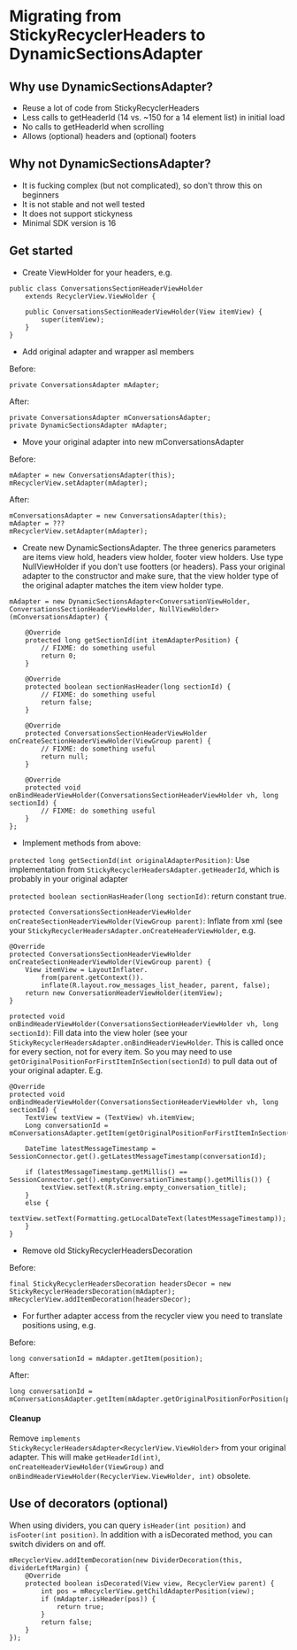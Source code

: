Migrating from StickyRecyclerHeaders to DynamicSectionsAdapter
==============================================================

## Why use DynamicSectionsAdapter?

 * Reuse a lot of code from StickyRecyclerHeaders
 * Less calls to getHeaderId (14 vs. ~150 for a 14 element list) in initial load
 * No calls to getHeaderId when scrolling
 * Allows (optional) headers and (optional) footers

## Why not DynamicSectionsAdapter?

 * It is fucking complex (but not complicated), so don't throw this on beginners
 * It is not stable and not well tested
 * It does not support stickyness
 * Minimal SDK version is 16

## Get started

 * Create ViewHolder for your headers, e.g.

```
public class ConversationsSectionHeaderViewHolder
    extends RecyclerView.ViewHolder {

    public ConversationsSectionHeaderViewHolder(View itemView) {
        super(itemView);
    }
}
```

 * Add original adapter and wrapper asl members

Before:

```
private ConversationsAdapter mAdapter;
```

After:

```
private ConversationsAdapter mConversationsAdapter;
private DynamicSectionsAdapter mAdapter;
```

 * Move your original adapter into new mConversationsAdapter

Before:

```
mAdapter = new ConversationsAdapter(this);
mRecyclerView.setAdapter(mAdapter);
```

After:

```
mConversationsAdapter = new ConversationsAdapter(this);
mAdapter = ???
mRecyclerView.setAdapter(mAdapter);
```

 * Create new DynamicSectionsAdapter. The three generics parameters are items view hold, headers view holder, footer view holders. Use type NullViewHolder if you don't use footters (or headers). Pass your original adapter to the constructor and make sure, that the view holder type of the original adapter matches the item view holder type.


```
mAdapter = new DynamicSectionsAdapter<ConversationViewHolder, ConversationsSectionHeaderViewHolder, NullViewHolder>(mConversationsAdapter) {

    @Override
    protected long getSectionId(int itemAdapterPosition) {
        // FIXME: do something useful
        return 0;
    }

    @Override
    protected boolean sectionHasHeader(long sectionId) {
        // FIXME: do something useful
        return false;
    }

    @Override
    protected ConversationsSectionHeaderViewHolder onCreateSectionHeaderViewHolder(ViewGroup parent) {
        // FIXME: do something useful
        return null;
    }

    @Override
    protected void onBindHeaderViewHolder(ConversationsSectionHeaderViewHolder vh, long sectionId) {
        // FIXME: do something useful
    }
};
```

 * Implement methods from above:

`protected long getSectionId(int originalAdapterPosition)`: Use implementation from
`StickyRecyclerHeadersAdapter.getHeaderId`, which is probably in your original adapter

`protected boolean sectionHasHeader(long sectionId)`: return constant true.

`protected ConversationsSectionHeaderViewHolder onCreateSectionHeaderViewHolder(ViewGroup parent)`: Inflate from xml
(see your `StickyRecyclerHeadersAdapter.onCreateHeaderViewHolder`, e.g.

```
@Override
protected ConversationsSectionHeaderViewHolder onCreateSectionHeaderViewHolder(ViewGroup parent) {
    View itemView = LayoutInflater.
        from(parent.getContext()).
        inflate(R.layout.row_messages_list_header, parent, false);
    return new ConversationHeaderViewHolder(itemView);
}
```

`protected void onBindHeaderViewHolder(ConversationsSectionHeaderViewHolder vh, long sectionId)`: Fill data into the
view holer (see your `StickyRecyclerHeadersAdapter.onBindHeaderViewHolder`. This is called once for every section,
not for every item. So you may need to use `getOriginalPositionForFirstItemInSection(sectionId)` to pull data out of
your original adapter. E.g.

```
@Override
protected void onBindHeaderViewHolder(ConversationsSectionHeaderViewHolder vh, long sectionId) {
    TextView textView = (TextView) vh.itemView;
    Long conversationId = mConversationsAdapter.getItem(getOriginalPositionForFirstItemInSection(sectionId));

    DateTime latestMessageTimestamp = SessionConnector.get().getLatestMessageTimestamp(conversationId);

    if (latestMessageTimestamp.getMillis() == SessionConnector.get().emptyConversationTimestamp().getMillis()) {
        textView.setText(R.string.empty_conversation_title);
    }
    else {
        textView.setText(Formatting.getLocalDateText(latestMessageTimestamp));
    }
}
```

* Remove old StickyRecyclerHeadersDecoration

Before:

```
final StickyRecyclerHeadersDecoration headersDecor = new StickyRecyclerHeadersDecoration(mAdapter);
mRecyclerView.addItemDecoration(headersDecor);
```

* For further adapter access from the recycler view you need to translate positions using, e.g.

Before:

```
long conversationId = mAdapter.getItem(position);
```

After:

```
long conversationId = mConversationsAdapter.getItem(mAdapter.getOriginalPositionForPosition(position));
```

#### Cleanup

Remove `implements StickyRecyclerHeadersAdapter<RecyclerView.ViewHolder>` from your original adapter.
This will make `getHeaderId(int)`, `onCreateHeaderViewHolder(ViewGroup)` and
`onBindHeaderViewHolder(RecyclerView.ViewHolder, int)` obsolete.

## Use of decorators (optional)

When using dividers, you can query `isHeader(int position)` and `isFooter(int position)`. In addition with
a isDecorated method, you can switch dividers on and off.

```
mRecyclerView.addItemDecoration(new DividerDecoration(this, dividerLeftMargin) {
    @Override
    protected boolean isDecorated(View view, RecyclerView parent) {
        int pos = mRecyclerView.getChildAdapterPosition(view);
        if (mAdapter.isHeader(pos)) {
            return true;
        }
        return false;
    }
});
```
